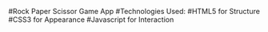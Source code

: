 #Rock Paper Scissor Game App
#Technologies Used:
#HTML5 for Structure
#CSS3 for Appearance
#Javascript for Interaction
